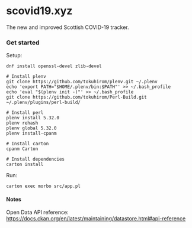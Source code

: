 # scovid19.xyz
The new and improved Scottish COVID-19 tracker.  


### Get started

Setup:
```
dnf install openssl-devel zlib-devel

# Install plenv
git clone https://github.com/tokuhirom/plenv.git ~/.plenv
echo 'export PATH="$HOME/.plenv/bin:$PATH"' >> ~/.bash_profile
echo 'eval "$(plenv init -)"' >> ~/.bash_profile
git clone https://github.com/tokuhirom/Perl-Build.git ~/.plenv/plugins/perl-build/

# Install perl
plenv install 5.32.0
plenv rehash
plenv global 5.32.0
plenv install-cpanm

# Install carton
cpanm Carton

# Install dependencies
carton install
```

Run:
```
carton exec morbo src/app.pl
```


#### Notes

Open Data API reference:  
https://docs.ckan.org/en/latest/maintaining/datastore.html#api-reference
